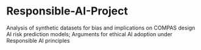 # Responsible-AI-Project
Analysis of synthetic datasets for bias and implications on COMPAS design AI risk prediction models; Arguments for ethical AI adoption under Responsible AI principles
